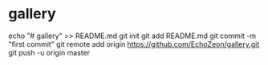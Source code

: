 # gallery

echo "# gallery" >> README.md
git init
git add README.md
git commit -m "first commit"
git remote add origin https://github.com/EchoZeon/gallery.git
git push -u origin master
